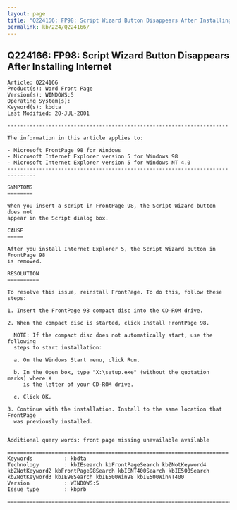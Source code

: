 ```yaml
---
layout: page
title: "Q224166: FP98: Script Wizard Button Disappears After Installing Internet"
permalink: kb/224/Q224166/
---
```


## Q224166: FP98: Script Wizard Button Disappears After Installing Internet

	Article: Q224166
	Product(s): Word Front Page
	Version(s): WINDOWS:5
	Operating System(s): 
	Keyword(s): kbdta
	Last Modified: 20-JUL-2001
	
	-------------------------------------------------------------------------------
	The information in this article applies to:
	
	- Microsoft FrontPage 98 for Windows 
	- Microsoft Internet Explorer version 5 for Windows 98 
	- Microsoft Internet Explorer version 5 for Windows NT 4.0 
	-------------------------------------------------------------------------------
	
	SYMPTOMS
	========
	
	When you insert a script in FrontPage 98, the Script Wizard button does not
	appear in the Script dialog box.
	
	CAUSE
	=====
	
	After you install Internet Explorer 5, the Script Wizard button in FrontPage 98
	is removed.
	
	RESOLUTION
	==========
	
	To resolve this issue, reinstall FrontPage. To do this, follow these steps:
	
	1. Insert the FrontPage 98 compact disc into the CD-ROM drive.
	
	2. When the compact disc is started, click Install FrontPage 98.
	
	  NOTE: If the compact disc does not automatically start, use the following
	  steps to start installation:
	
	  a. On the Windows Start menu, click Run.
	
	  b. In the Open box, type "X:\setup.exe" (without the quotation marks) where X
	     is the letter of your CD-ROM drive.
	
	  c. Click OK.
	
	3. Continue with the installation. Install to the same location that FrontPage
	  was previously installed.
	
	
	Additional query words: front page missing unavailable available
	
	======================================================================
	Keywords          : kbdta 
	Technology        : kbIEsearch kbFrontPageSearch kbZNotKeyword4 kbZNotKeyword2 kbFrontPage98Search kbIENT400Search kbIE500Search kbZNotKeyword3 kbIE98Search kbIE500Win98 kbIE500WinNT400
	Version           : WINDOWS:5
	Issue type        : kbprb
	
	=============================================================================
	

